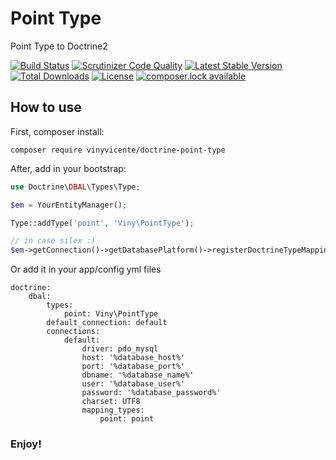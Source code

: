 # Point Type
Point Type to Doctrine2

[![Build Status](https://travis-ci.org/vinyvicente/doctrine-point-type.svg?branch=master)](https://travis-ci.org/vinyvicente/doctrine-point-type)
[![Scrutinizer Code Quality](https://scrutinizer-ci.com/g/vinyvicente/doctrine-point-type/badges/quality-score.png?b=master)](https://scrutinizer-ci.com/g/vinyvicente/doctrine-point-type/?branch=master)
[![Latest Stable Version](https://poser.pugx.org/vinyvicente/doctrine-point-type/v/stable)](https://packagist.org/packages/vinyvicente/doctrine-point-type)
[![Total Downloads](https://poser.pugx.org/vinyvicente/doctrine-point-type/downloads)](https://packagist.org/packages/vinyvicente/doctrine-point-type)
[![License](https://poser.pugx.org/vinyvicente/doctrine-point-type/license)](https://packagist.org/packages/vinyvicente/doctrine-point-type)
[![composer.lock available](https://poser.pugx.org/vinyvicente/doctrine-point-type/composerlock)](https://packagist.org/packages/vinyvicente/doctrine-point-type)

## How to use

First, composer install:

```
composer require vinyvicente/doctrine-point-type
```

After, add in your bootstrap:


```php
use Doctrine\DBAL\Types\Type;

$em = YourEntityManager();

Type::addType('point', 'Viny\PointType');

// in case silex :)
$em->getConnection()->getDatabasePlatform()->registerDoctrineTypeMapping('point', 'point');

```

Or add it in your app/config yml files
```
doctrine:
    dbal:
        types:
            point: Viny\PointType
        default_connection: default
        connections:
            default:
                driver: pdo_mysql
                host: '%database_host%'
                port: '%database_port%'
                dbname: '%database_name%'
                user: '%database_user%'
                password: '%database_password%'
                charset: UTF8
                mapping_types:
                    point: point
```

### Enjoy!
